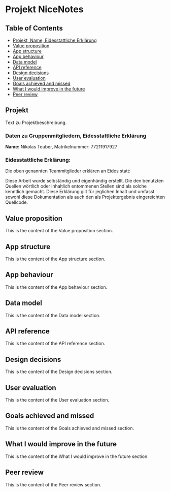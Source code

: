 # Projekt NiceNotes

## Table of Contents

- [Projekt, Name, Eidesstattliche Erklärung](#projekt)
- [Value proposition](#value-proposition)
- [App structure](#app-structure)
- [App behaviour](#app-behaviour)
- [Data model](#data-model)
- [API reference](#api-reference)
- [Design decisions](#design-decisions)
- [User evaluation](#user-evaluation)
- [Goals achieved and missed](#goals-achieved-and-missed)
- [What I would improve in the future](#what-i-would-improve-in-the-future)
- [Peer review](#peer-review)

## Projekt

Text zu Projektbeschreibung.

### Daten zu Gruppenmitgliedern, Eidesstattliche Erklärung
**Name:** Nikolas Teuber, Matrikelnummer: 77211917927

### Eidesstattliche Erklärung:
Die oben genannten Teammitglieder erklären an Eides statt:

Diese Arbeit wurde selbständig und eigenhändig erstellt. Die den benutzten Quellen wörtlich oder inhaltlich entommenen Stellen sind als solche kenntlich gemacht. Diese Erklärung gilt für jeglichen Inhalt und umfasst sowohl diese Dokumentation als auch den als Projektergebnis eingereichten Quellcode.
## Value proposition

This is the content of the Value proposition section.

## App structure

This is the content of the App structure section.

## App behaviour

This is the content of the App behaviour section.

## Data model

This is the content of the Data model section.

## API reference

This is the content of the API reference section.

## Design decisions

This is the content of the Design decisions section.

## User evaluation

This is the content of the User evaluation section.

## Goals achieved and missed

This is the content of the Goals achieved and missed section.

## What I would improve in the future

This is the content of the What I would improve in the future section.

## Peer review

This is the content of the Peer review section.
